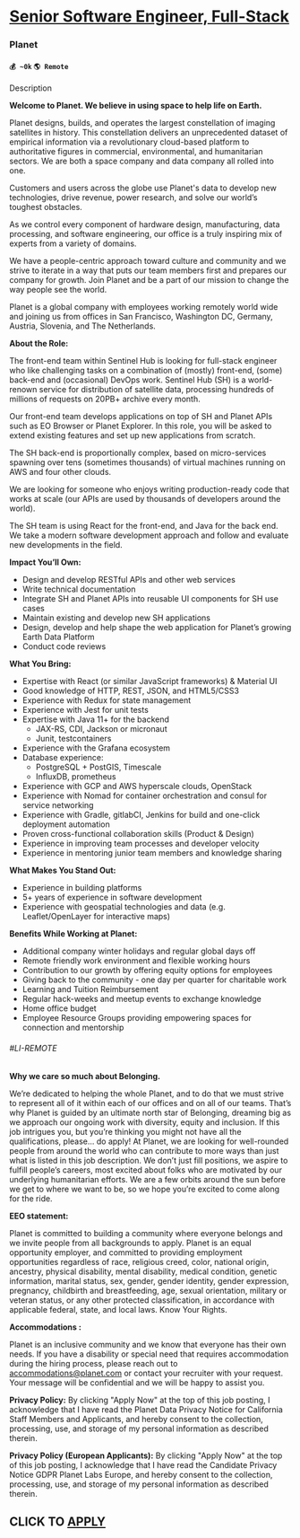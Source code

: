 # [Senior Software Engineer, Full-Stack](https://www.remotewlb.com/apply/senior-software-engineer-full-stack-72722)  
### Planet  
#### `💰 ~0k` `🌎 Remote`  

Description

**Welcome to Planet. We believe in using space to help life on Earth.**

Planet designs, builds, and operates the largest constellation of imaging satellites in history. This constellation delivers an unprecedented dataset of empirical information via a revolutionary cloud-based platform to authoritative figures in commercial, environmental, and humanitarian sectors. We are both a space company and data company all rolled into one.

Customers and users across the globe use Planet's data to develop new technologies, drive revenue, power research, and solve our world’s toughest obstacles.

As we control every component of hardware design, manufacturing, data processing, and software engineering, our office is a truly inspiring mix of experts from a variety of domains.

We have a people-centric approach toward culture and community and we strive to iterate in a way that puts our team members first and prepares our company for growth. Join Planet and be a part of our mission to change the way people see the world.

Planet is a global company with employees working remotely world wide and joining us from offices in San Francisco, Washington DC, Germany, Austria, Slovenia, and The Netherlands.

 **About the Role:**

The front-end team within Sentinel Hub is looking for full-stack engineer who like challenging tasks on a combination of (mostly) front-end, (some) back-end and (occasional) DevOps work. Sentinel Hub (SH) is a world-renown service for distribution of satellite data, processing hundreds of millions of requests on 20PB+ archive every month.

Our front-end team develops applications on top of SH and Planet APIs such as EO Browser or Planet Explorer. In this role, you will be asked to extend existing features and set up new applications from scratch.

The SH back-end is proportionally complex, based on micro-services spawning over tens (sometimes thousands) of virtual machines running on AWS and four other clouds.

We are looking for someone who enjoys writing production-ready code that works at scale (our APIs are used by thousands of developers around the world).

The SH team is using React for the front-end, and Java for the back end. We take a modern software development approach and follow and evaluate new developments in the field.

**Impact You’ll Own:**

  * Design and develop RESTful APIs and other web services
  * Write technical documentation
  * Integrate SH and Planet APIs into reusable UI components for SH use cases
  * Maintain existing and develop new SH applications
  * Design, develop and help shape the web application for Planet’s growing Earth Data Platform
  * Conduct code reviews

**What You Bring:**

  * Expertise with React (or similar JavaScript frameworks) & Material UI
  * Good knowledge of HTTP, REST, JSON, and HTML5/CSS3
  * Experience with Redux for state management
  * Experience with Jest for unit tests
  * Expertise with Java 11+ for the backend
    * JAX-RS, CDI, Jackson or micronaut
    * Junit, testcontainers
  * Experience with the Grafana ecosystem
  * Database experience:
    * PostgreSQL + PostGIS, Timescale
    * InfluxDB, prometheus
  * Experience with GCP and AWS hyperscale clouds, OpenStack
  * Experience with Nomad for container orchestration and consul for service networking
  * Experience with Gradle, gitlabCI, Jenkins for build and one-click deployment automation
  * Proven cross-functional collaboration skills (Product & Design)
  * Experience in improving team processes and developer velocity 
  * Experience in mentoring junior team members and knowledge sharing

**What Makes You Stand Out:**

  * Experience in building platforms
  * 5+ years of experience in software development
  * Experience with geospatial technologies and data (e.g. Leaflet/OpenLayer for interactive maps)

**Benefits While Working at Planet:**

  * Additional company winter holidays and regular global days off
  * Remote friendly work environment and flexible working hours
  * Contribution to our growth by offering equity options for employees
  * Giving back to the community - one day per quarter for charitable work
  * Learning and Tuition Reimbursement
  * Regular hack-weeks and meetup events to exchange knowledge
  * Home office budget
  * Employee Resource Groups providing empowering spaces for connection and mentorship

###### #LI-REMOTE

 **Why we care so much about Belonging.**

We’re dedicated to helping the whole Planet, and to do that we must strive to represent all of it within each of our offices and on all of our teams. That’s why Planet is guided by an ultimate north star of Belonging, dreaming big as we approach our ongoing work with diversity, equity and inclusion. If this job intrigues you, but you’re thinking you might not have all the qualifications, please... do apply! At Planet, we are looking for well-rounded people from around the world who can contribute to more ways than just what is listed in this job description. We don’t just fill positions, we aspire to fulfill people’s careers, most excited about folks who are motivated by our underlying humanitarian efforts. We are a few orbits around the sun before we get to where we want to be, so we hope you’re excited to come along for the ride.

**EEO statement:**

Planet is committed to building a community where everyone belongs and we invite people from all backgrounds to apply. Planet is an equal opportunity employer, and committed to providing employment opportunities regardless of race, religious creed, color, national origin, ancestry, physical disability, mental disability, medical condition, genetic information, marital status, sex, gender, gender identity, gender expression, pregnancy, childbirth and breastfeeding, age, sexual orientation, military or veteran status, or any other protected classification, in accordance with applicable federal, state, and local laws. Know Your Rights.

**Accommodations :**

Planet is an inclusive community and we know that everyone has their own needs. If you have a disability or special need that requires accommodation during the hiring process, please reach out to accommodations@planet.com or contact your recruiter with your request. Your message will be confidential and we will be happy to assist you.

**Privacy Policy:** By clicking "Apply Now" at the top of this job posting, I acknowledge that I have read the Planet Data Privacy Notice for California Staff Members and Applicants, and hereby consent to the collection, processing, use, and storage of my personal information as described therein.

**Privacy Policy (European Applicants):** By clicking "Apply Now" at the top of this job posting, I acknowledge that I have read the Candidate Privacy Notice GDPR Planet Labs Europe, and hereby consent to the collection, processing, use, and storage of my personal information as described therein.

  
## CLICK TO [APPLY](https://www.remotewlb.com/apply/senior-software-engineer-full-stack-72722)

